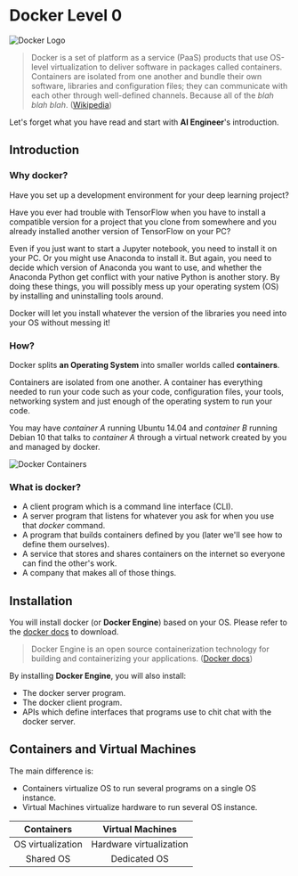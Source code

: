 # Docker Level 0

![Docker Logo][docker-logo]

> Docker is a set of platform as a service (PaaS) products that use OS-level virtualization to deliver software in packages called containers. Containers are isolated from one another and bundle their own software, libraries and configuration files; they can communicate with each other through well-defined channels. Because all of the _blah blah blah_. ([Wikipedia](<https://en.wikipedia.org/wiki/Docker_(software)>))

Let's forget what you have read and start with **AI Engineer**'s introduction.

## Introduction

### Why docker?

Have you set up a development environment for your deep learning project?

Have you ever had trouble with TensorFlow when you have to install a compatible version for a project that you clone from somewhere and you already installed another version of TensorFlow on your PC?

Even if you just want to start a Jupyter notebook, you need to install it on your PC. Or you might use Anaconda to install it. But again, you need to decide which version of Anaconda you want to use, and whether the Anaconda Python get conflict with your native Python is another story. By doing these things, you will possibly mess up your operating system (OS) by installing and uninstalling tools around.

Docker will let you install whatever the version of the libraries you need into your OS without messing it!

### How?

Docker splits **an Operating System** into smaller worlds called **containers**.

Containers are isolated from one another. A container has everything needed to run your code such as your code, configuration files, your tools, networking system and just enough of the operating system to run your code.

You may have _container A_ running Ubuntu 14.04 and _container B_ running Debian 10 that talks to _container A_ through a virtual network created by you and managed by docker.

![Docker Containers][docker-containers]

### What is docker?

- A client program which is a command line interface (CLI).
- A server program that listens for whatever you ask for when you use that _docker_ command.
- A program that builds containers defined by you (later we'll see how to define them ourselves).
- A service that stores and shares containers on the internet so everyone can find the other's work.
- A company that makes all of those things.

## Installation

You will install docker (or **Docker Engine**) based on your OS. Please refer to the [docker docs](https://docs.docker.com/engine/install/) to download.

> Docker Engine is an open source containerization technology for building and containerizing your applications. ([Docker docs](https://docs.docker.com/engine/))

By installing **Docker Engine**, you will also install:

- The docker server program.
- The docker client program.
- APIs which define interfaces that programs use to chit chat with the docker server.

## Containers and Virtual Machines

The main difference is:

- Containers virtualize OS to run several programs on a single OS instance.
- Virtual Machines virtualize hardware to run several OS instance.

|  **Containers**   |  **Virtual Machines**   |
| :---------------: | :---------------------: |
| OS virtualization | Hardware virtualization |
|     Shared OS     |      Dedicated OS       |

<!-- MARKDOWN LINKS & IMAGES -->

[docker-logo]: /assets/images/basic-data-engineering/docker-level-0/docker-logo-1200x630.png
[docker-containers]: /assets/images/basic-data-engineering/docker-level-0/docker-containers.png
